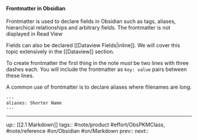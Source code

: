 #### Frontmatter in Obsidian

Frontmatter is used to declare fields in Obsidian such as tags, aliases, hierarchical relationships and arbitrary fields. The frontmatter is not displayed in Read View 

Fields can also be declared [[Dataview Fields|inline]]. We will cover this topic extensively in the [[Dataview]] section.

To create frontmatter the first thing in the note _must_ be two lines with three dashes each. You will include the frontmatter as `key: value` pairs between these lines.

A common use of frontmatter is to declare aliases where filenames are long.

```
---
aliases: Shorter Name
---
```


---
up:: [[2.1 Markdown]]
tags:: #note/product #effort/ObsPKMClass, #note/reference #on/Obsidian #on/Markdown 
prev:: 
next:: 